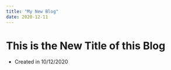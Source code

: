 ```yaml
---
title: "My New Blog"
date: 2020-12-11
---
```


# This is the New Title of this Blog
- Created in 10/12/2020
